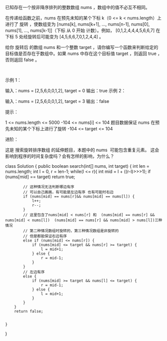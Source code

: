 已知存在一个按非降序排列的整数数组 nums ，数组中的值不必互不相同。

在传递给函数之前，nums 在预先未知的某个下标 k（0 <= k < nums.length）上进行了 旋转 ，使数组变为 [nums[k], nums[k+1], ..., nums[n-1], nums[0], nums[1], ..., nums[k-1]]（下标 从 0 开始 计数）。例如， [0,1,2,4,4,4,5,6,6,7] 在下标 5 处经旋转后可能变为 [4,5,6,6,7,0,1,2,4,4] 。

给你 旋转后 的数组 nums 和一个整数 target ，请你编写一个函数来判断给定的目标值是否存在于数组中。如果 nums 中存在这个目标值 target ，则返回 true ，否则返回 false 。

 

示例 1：

输入：nums = [2,5,6,0,0,1,2], target = 0
输出：true
示例 2：

输入：nums = [2,5,6,0,0,1,2], target = 3
输出：false
 

提示：

1 <= nums.length <= 5000
-104 <= nums[i] <= 104
题目数据保证 nums 在预先未知的某个下标上进行了旋转
-104 <= target <= 104
 

进阶：

这是 搜索旋转排序数组 的延伸题目，本题中的 nums  可能包含重复元素。
这会影响到程序的时间复杂度吗？会有怎样的影响，为什么？



class Solution {
    public boolean search(int[] nums, int target) {
        int len = nums.length;
        int l = 0, r = len-1;
        while(l <= r){
            int mid = l + ((r-l)>>>1);
            if (nums[mid] == target) return true;

            // 这种情况无法判断哪边有序
            // 可以自己画画，有可能是左边有序 也有可能时右边
            if (nums[mid] == nums[r]&& nums[mid] == nums[l]) {
                l++;
                r--;
            }
            // 这里包含了nums[mid] < nums[r] 和  (nums[mid] == nums[r] && nums[mid] < nums[l])  (nums[mid] == nums[r] && nums[mid] > nums[l])三种情况
            // 第二种情况数组时旋转的，第三种情况数组是非旋转的
            // 但是都能保证右边有序
            else if (nums[mid] <= nums[r]) {
                if (nums[mid] <= target && nums[r] >= target) {
                    l = mid+1;
                } else {
                    r = mid-1;
                }
            } 
            // 左边有序
            else {
                if (nums[mid] >= target && nums[l] <= target) {
                    r = mid-1;
                } else {
                    l = mid+1;
                }
            }
        }
        return false;


    }
}
